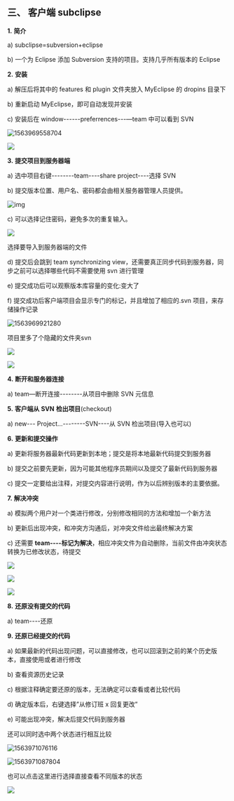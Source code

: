 

## **三、 客户端** **subclipse**

**1.**     **简介**

a)     subclipse=subversion+eclipse

b)     一个为 Eclipse 添加 Subversion 支持的项目。支持几乎所有版本的 Eclipse

**2.**     **安装**

a)     解压后将其中的 features 和 plugin 文件夹放入 MyEclipse 的 dropins 目录下

b)     重新启动 MyEclipse，即可自动发现并安装

c)      安装后在 window------preferrences---—team 中可以看到 SVN

![1563969558704](C:\Users\RuicyQuan\AppData\Roaming\Typora\typora-user-images\1563969558704.png)

![](https://sumomoriaty.oss-cn-beijing.aliyuncs.com/markdown/20190724195951.png)

**3.**     **提交项目到服务器端**

a)     选中项目右键--------team----share project----选择 SVN

b)     提交版本位置、用户名、密码都会由相关服务器管理人员提供。

![img](file:///C:/Users/RUICYQ~1/AppData/Local/Temp/msohtmlclip1/01/clip_image005.jpg)

 



c)      可以选择记住密码，避免多次的重复输入。

![](https://sumomoriaty.oss-cn-beijing.aliyuncs.com/markdown/20190724200402.png)

选择要导入到服务器端的文件

d)     提交后会跳到 team synchronizing view，还需要真正同步代码到服务器，同步之前可以选择哪些代码不需要使用 svn 进行管理

e)     提交成功后可以观察版本库容量的变化:变大了

f)      提交成功后客户端项目会显示专门的标记，并且增加了相应的.svn 项目，来存储操作记录

![1563969921280](C:\Users\RuicyQuan\AppData\Roaming\Typora\typora-user-images\1563969921280.png)


 项目里多了个隐藏的文件夹svn

![](https://sumomoriaty.oss-cn-beijing.aliyuncs.com/markdown/20190724200610.png)

 

 ![](https://sumomoriaty.oss-cn-beijing.aliyuncs.com/markdown/20190724200731.png)

 

**4.**     **断开和服务器连接**

a)     team—断开连接--------从项目中删除 SVN 元信息

**5.**     **客户端从** **SVN** **检出项目**(checkout)

a)     new--- Project…--------SVN----从 SVN 检出项目(导入也可以)

**6.**     **更新和提交操作**

a)     更新将服务器最新代码更新到本地；提交是将本地最新代码提交到服务器

b)     提交之前要先更新，因为可能其他程序员期间以及提交了最新代码到服务器

c)      提交一定要给出注释，对提交内容进行说明，作为以后辨别版本的主要依据。

**7.**     **解决冲突**

a)     模拟两个用户对一个类进行修改，分别修改相同的方法和增加一个新方法

b)     更新后出现冲突，和冲突方沟通后，对冲突文件给出最终解决方案

c)      还需要 **team----标记为解决**，相应冲突文件为自动删除，当前文件由冲突状态转换为已修改状态，待提交

![](https://sumomoriaty.oss-cn-beijing.aliyuncs.com/markdown/20190724201807.png)

![](https://sumomoriaty.oss-cn-beijing.aliyuncs.com/markdown/20190724201919.png)

![](https://sumomoriaty.oss-cn-beijing.aliyuncs.com/markdown/20190724201954.png)

**8.**     **还原没有提交的代码**

a)     team----还原

**9.**     **还原已经提交的代码**

a)     如果最新的代码出现问题，可以直接修改，也可以回滚到之前的某个历史版本，直接使用或者进行修改

b)     查看资源历史记录

c)      根据注释确定要还原的版本，无法确定可以查看或者比较代码

d)     确定版本后，右键选择”从修订班 x 回复更改”

e)     可能出现冲突，解决后提交代码到服务器

还可以同时选中两个状态进行相互比较

![1563971076116](C:\Users\RuicyQuan\AppData\Roaming\Typora\typora-user-images\1563971076116.png)

![1563971087804](C:\Users\RuicyQuan\AppData\Roaming\Typora\typora-user-images\1563971087804.png)

也可以点击这里进行选择直接查看不同版本的状态

![](https://sumomoriaty.oss-cn-beijing.aliyuncs.com/markdown/20190724202530.png)


